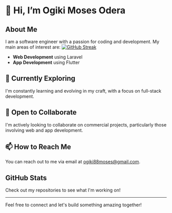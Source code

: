 # 👋 Hi, I’m Ogiki Moses Odera

## About Me
I am a software engineer with a passion for coding and development. My main areas of interest are:
[![GitHub Streak](https://streak-stats.demolab.com/?user=ogiki477&theme=dark)](https://git.io/streak-stats)

- **Web Development** using Laravel
- **App Development** using Flutter

## 🌱 Currently Exploring
I'm constantly learning and evolving in my craft, with a focus on full-stack development.

## 💼 Open to Collaborate
I'm actively looking to collaborate on commercial projects, particularly those involving web and app development.

## 📫 How to Reach Me
You can reach out to me via email at [ogiki88moses@gmail.com](mailto:ogiki88moses@gmail.com).

## GitHub Stats
Check out my repositories to see what I'm working on!

---

Feel free to connect and let's build something amazing together!
